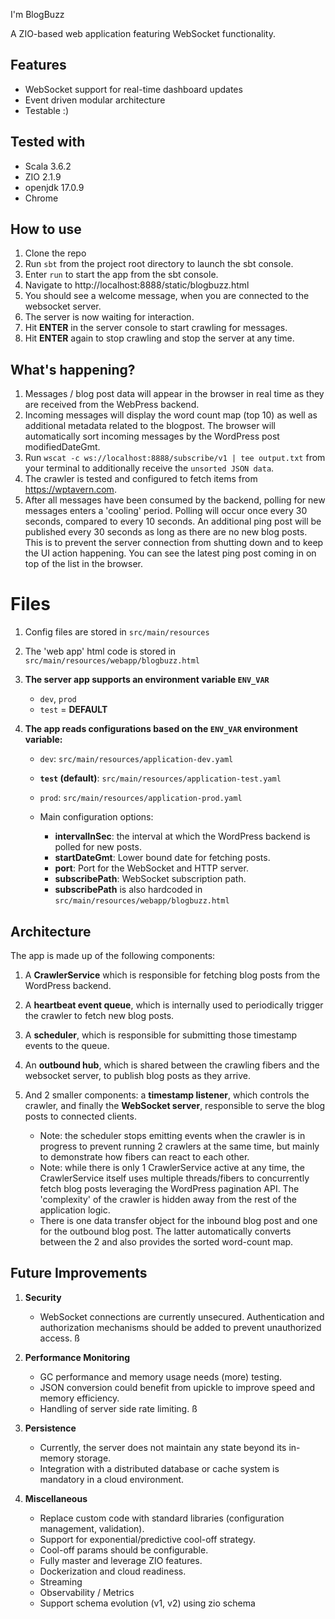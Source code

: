 I'm BlogBuzz

A ZIO-based web application featuring WebSocket functionality.

## Features

- WebSocket support for real-time dashboard updates
- Event driven modular architecture
- Testable :)

## Tested with

- Scala 3.6.2
- ZIO 2.1.9
- openjdk 17.0.9
- Chrome

## How to use

1. Clone the repo
2. Run ```sbt``` from the project root directory to launch the sbt console.
3. Enter ```run``` to start the app from the sbt console.
4. Navigate to http://localhost:8888/static/blogbuzz.html
5. You should see a welcome message, when you are connected to the websocket server.
7. The server is now waiting for interaction.
8. Hit **ENTER** in the server console to start crawling for messages.
9. Hit **ENTER** again to stop crawling and stop the server at any time.

## What's happening?
1. Messages / blog post data will appear in the browser in real time as they are received from the WebPress backend.
2. Incoming messages will display the word count map (top 10) as well as additional metadata related to the blogpost. The browser will automatically sort incoming messages by the WordPress post modifiedDateGmt.
3. Run `wscat -c ws://localhost:8888/subscribe/v1 | tee output.txt` from your terminal to additionally receive the `unsorted JSON data`.
4. The crawler is tested and configured to fetch items from https://wptavern.com.
5. After all messages have been consumed by the backend, polling for new messages enters a 'cooling' period. Polling will occur once every 30 seconds, compared to every 10 seconds. An additional ping post will be published every 30 seconds as long as there are no new blog posts. This is to prevent the server connection from shutting down and to keep the UI action happening. You can see the latest ping post coming in on top of the list in the browser.

# Files

1. Config files are stored in `src/main/resources`
2. The 'web app' html code is stored in `src/main/resources/webapp/blogbuzz.html`
3. **The server app supports an environment variable `ENV_VAR`**
    * `dev`, `prod`
    * `test` = **DEFAULT**

4. **The app reads configurations based on the `ENV_VAR` environment variable:**
    - `dev`: `src/main/resources/application-dev.yaml`
    - **`test` (default)**: `src/main/resources/application-test.yaml`
    - `prod`: `src/main/resources/application-prod.yaml`
 
    - Main configuration options:
        - **intervalInSec**: the interval at which the WordPress backend is polled for new posts.
        - **startDateGmt**: Lower bound date for fetching posts.
        - **port**: Port for the WebSocket and HTTP server.
        - **subscribePath**: WebSocket subscription path. 
        - **subscribePath** is also hardcoded in `src/main/resources/webapp/blogbuzz.html`

## Architecture

The app is made up of the following components:
1. A **CrawlerService** which is responsible for fetching blog posts from the WordPress backend.
2. A **heartbeat event queue**, which is internally used to periodically trigger the crawler to fetch new blog posts.
3. A **scheduler**, which is responsible for submitting those timestamp events to the queue.
4. An **outbound hub**, which is shared between the crawling fibers and the websocket server, to publish blog posts as they arrive.
5. And 2 smaller components: a **timestamp listener**, which controls the crawler, and finally  the **WebSocket server**, responsible to serve the blog posts to connected clients. 

   - Note: the scheduler stops emitting events when the crawler is in progress to prevent running 2 crawlers at  the same time, but mainly to demonstrate how fibers can react to each other.
   - Note: while there is only 1 CrawlerService active at any time, the CrawlerService itself uses multiple threads/fibers to concurrently fetch blog posts leveraging the WordPress pagination API. The 'complexity' of the crawler is hidden away from the rest of the application logic.
   - There is one data transfer object for the inbound blog post and one for the outbound blog post. The latter  automatically converts between the 2 and also provides the sorted word-count map.

## Future Improvements

1. **Security**

    - WebSocket connections are currently unsecured. Authentication and authorization mechanisms should be added to prevent unauthorized access.
ß

2. **Performance Monitoring**

    - GC performance and memory usage needs (more) testing.
    - JSON conversion could benefit from upickle to improve speed and memory efficiency.
    - Handling of server side rate limiting.
ß
3. **Persistence**

    * Currently, the server does not maintain any state beyond its in-memory storage.
    * Integration with a distributed database or cache system is mandatory in a cloud environment.

4. **Miscellaneous**    

    * Replace custom code with standard libraries (configuration management, validation).
    * Support for exponential/predictive cool-off strategy.
    * Cool-off params should be configurable.
    * Fully master and leverage ZIO features.
    * Dockerization and cloud readiness.
    * Streaming
    * Observability / Metrics
    * Support schema evolution (v1, v2) using zio schema 
